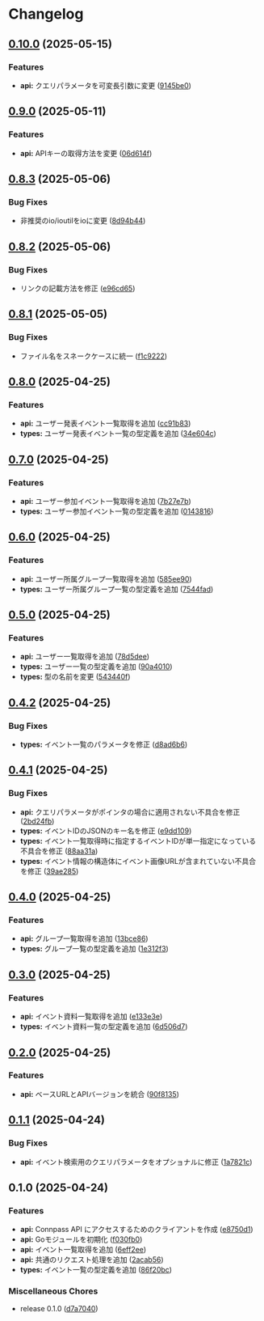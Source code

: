 # Changelog

## [0.10.0](https://github.com/ryohidaka/go-connpass/compare/v0.9.0...v0.10.0) (2025-05-15)


### Features

* **api:** クエリパラメータを可変長引数に変更 ([9145be0](https://github.com/ryohidaka/go-connpass/commit/9145be07c79ff116e9469b89ec15a1d38e2ab06d))

## [0.9.0](https://github.com/ryohidaka/go-connpass/compare/v0.8.3...v0.9.0) (2025-05-11)


### Features

* **api:** APIキーの取得方法を変更 ([06d614f](https://github.com/ryohidaka/go-connpass/commit/06d614fec64ba1ab668bfb39b3925e6f0d3429ec))

## [0.8.3](https://github.com/ryohidaka/go-connpass/compare/v0.8.2...v0.8.3) (2025-05-06)


### Bug Fixes

* 非推奨のio/ioutilをioに変更 ([8d94b44](https://github.com/ryohidaka/go-connpass/commit/8d94b44d26e94f84a3ce7d36ff3c78b986d229b2))

## [0.8.2](https://github.com/ryohidaka/go-connpass/compare/v0.8.1...v0.8.2) (2025-05-06)


### Bug Fixes

* リンクの記載方法を修正 ([e96cd65](https://github.com/ryohidaka/go-connpass/commit/e96cd6525b5f017f4b42b218f0900a3720d26772))

## [0.8.1](https://github.com/ryohidaka/go-connpass/compare/v0.8.0...v0.8.1) (2025-05-05)


### Bug Fixes

* ファイル名をスネークケースに統一 ([f1c9222](https://github.com/ryohidaka/go-connpass/commit/f1c922244c8af88ddca323dd91de4facdef75296))

## [0.8.0](https://github.com/ryohidaka/go-connpass/compare/v0.7.0...v0.8.0) (2025-04-25)


### Features

* **api:** ユーザー発表イベント一覧取得を追加 ([cc91b83](https://github.com/ryohidaka/go-connpass/commit/cc91b83847c87800ab8e5da3efd6b046ab7a3b54))
* **types:** ユーザー発表イベント一覧の型定義を追加 ([34e604c](https://github.com/ryohidaka/go-connpass/commit/34e604cbf78b14a4882a09ad226915082f4485e2))

## [0.7.0](https://github.com/ryohidaka/go-connpass/compare/v0.6.0...v0.7.0) (2025-04-25)


### Features

* **api:** ユーザー参加イベント一覧取得を追加 ([7b27e7b](https://github.com/ryohidaka/go-connpass/commit/7b27e7b8cffc7268886c532e8aa46615e70854f2))
* **types:** ユーザー参加イベント一覧の型定義を追加 ([0143816](https://github.com/ryohidaka/go-connpass/commit/0143816463ce21fecfef1223dbbcb0c9ff1eb0b8))

## [0.6.0](https://github.com/ryohidaka/go-connpass/compare/v0.5.0...v0.6.0) (2025-04-25)


### Features

* **api:** ユーザー所属グループ一覧取得を追加 ([585ee90](https://github.com/ryohidaka/go-connpass/commit/585ee90acf1f11fe014a0a7223e046a4949dc6a9))
* **types:** ユーザー所属グループ一覧の型定義を追加 ([7544fad](https://github.com/ryohidaka/go-connpass/commit/7544fad4e1a3c49683f77241bfdb51ffde227893))

## [0.5.0](https://github.com/ryohidaka/go-connpass/compare/v0.4.2...v0.5.0) (2025-04-25)


### Features

* **api:** ユーザー一覧取得を追加 ([78d5dee](https://github.com/ryohidaka/go-connpass/commit/78d5deeac9fb8fb1e791b5d7dcc6ffcb627d29ba))
* **types:** ユーザー一覧の型定義を追加 ([90a4010](https://github.com/ryohidaka/go-connpass/commit/90a401054f8ecb94e339600f85f130e1692b9255))
* **types:** 型の名前を変更 ([543440f](https://github.com/ryohidaka/go-connpass/commit/543440f9c92229dcfa94ea01a945131fff234369))

## [0.4.2](https://github.com/ryohidaka/go-connpass/compare/v0.4.1...v0.4.2) (2025-04-25)


### Bug Fixes

* **types:** イベント一覧のパラメータを修正 ([d8ad6b6](https://github.com/ryohidaka/go-connpass/commit/d8ad6b66ae941c35938c6f0c1c3f953a254adbf6))

## [0.4.1](https://github.com/ryohidaka/go-connpass/compare/v0.4.0...v0.4.1) (2025-04-25)


### Bug Fixes

* **api:** クエリパラメータがポインタの場合に適用されない不具合を修正 ([2bd24fb](https://github.com/ryohidaka/go-connpass/commit/2bd24fb17f679231d3dad5fda1ce50a9f6836997))
* **types:** イベントIDのJSONのキー名を修正 ([e9dd109](https://github.com/ryohidaka/go-connpass/commit/e9dd109be5d2bc326d986e79d56ba73a4f3f9b67))
* **types:** イベント一覧取得時に指定するイベントIDが単一指定になっている不具合を修正 ([88aa31a](https://github.com/ryohidaka/go-connpass/commit/88aa31a5717b5f1f7c285bb5458fa469c1a6a4d6))
* **types:** イベント情報の構造体にイベント画像URLが含まれていない不具合を修正 ([39ae285](https://github.com/ryohidaka/go-connpass/commit/39ae2859b78e912b95d9820690b2ab3df21a8bed))

## [0.4.0](https://github.com/ryohidaka/go-connpass/compare/v0.3.0...v0.4.0) (2025-04-25)


### Features

* **api:** グループ一覧取得を追加 ([13bce86](https://github.com/ryohidaka/go-connpass/commit/13bce86cb5dad54d2c85a1e69fbab6da698b6718))
* **types:** グループ一覧の型定義を追加 ([1e312f3](https://github.com/ryohidaka/go-connpass/commit/1e312f33204d331441103ca63bf969be669390b9))

## [0.3.0](https://github.com/ryohidaka/go-connpass/compare/v0.2.0...v0.3.0) (2025-04-25)


### Features

* **api:** イベント資料一覧取得を追加 ([e133e3e](https://github.com/ryohidaka/go-connpass/commit/e133e3e95dcf0389bcb96d69aa189b4e7104ffe7))
* **types:** イベント資料一覧の型定義を追加 ([6d506d7](https://github.com/ryohidaka/go-connpass/commit/6d506d7e3e798f46d98173a831bd81730d3a61b6))

## [0.2.0](https://github.com/ryohidaka/go-connpass/compare/v0.1.1...v0.2.0) (2025-04-25)


### Features

* **api:** ベースURLとAPIバージョンを統合 ([90f8135](https://github.com/ryohidaka/go-connpass/commit/90f813564ba3bca672cc7d679ce4b52cbdac21f4))

## [0.1.1](https://github.com/ryohidaka/go-connpass/compare/v0.1.0...v0.1.1) (2025-04-24)


### Bug Fixes

* **api:** イベント検索用のクエリパラメータをオプショナルに修正 ([1a7821c](https://github.com/ryohidaka/go-connpass/commit/1a7821c3e17ddd53520d61055eab02fcd80b917d))

## 0.1.0 (2025-04-24)


### Features

* **api:** Connpass API にアクセスするためのクライアントを作成 ([e8750d1](https://github.com/ryohidaka/go-connpass/commit/e8750d18e8b66a3e15a4756391c0bf05c1a6572c))
* **api:** Goモジュールを初期化 ([f030fb0](https://github.com/ryohidaka/go-connpass/commit/f030fb09064097806705ecbaf18167d6525011a6))
* **api:** イベント一覧取得を追加 ([6eff2ee](https://github.com/ryohidaka/go-connpass/commit/6eff2ee121bcb37c57209b439a5bb5c9bd4c0c48))
* **api:** 共通のリクエスト処理を追加 ([2acab56](https://github.com/ryohidaka/go-connpass/commit/2acab563b2a9257ce7e7856401f2e2a9648ab54a))
* **types:** イベント一覧の型定義を追加 ([86f20bc](https://github.com/ryohidaka/go-connpass/commit/86f20bc8c35a535409f258daed58375143d58535))


### Miscellaneous Chores

* release 0.1.0 ([d7a7040](https://github.com/ryohidaka/go-connpass/commit/d7a7040a0f258cbb2f2fc05c2a3eef74eaf2a689))
